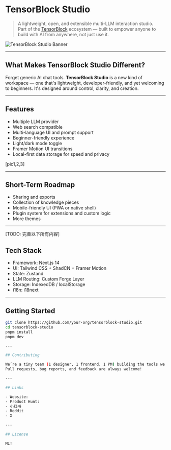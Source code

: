 # TensorBlock Studio

> A lightweight, open, and extensible multi-LLM interaction studio.  
> Part of the [TensorBlock](https://tensorblock.co) ecosystem — built to empower anyone to build with AI from anywhere, not just use it.

![TensorBlock Studio Banner](./docs/imgs/TensorBlock%20Studio%20Banner.png.png)

---

## What Makes TensorBlock Studio Different?

Forget generic AI chat tools. **TensorBlock Studio** is a new kind of workspace — one that's lightweight, developer-friendly, and yet welcoming to beginners. It's designed around control, clarity, and creation.

---

## Features

- Multiple LLM provider
- Web search compatible
- Multi-language UI and prompt support
- Beginner-friendly experience
- Light/dark mode toggle
- Framer Motion UI transitions
- Local-first data storage for speed and privacy

[pic1,2,3]

---

## Short-Term Roadmap

- Sharing and exports
- Collection of knowledge pieces
- Mobile-friendly UI (PWA or native shell)
- Plugin system for extensions and custom logic
- More themes

---

[TODO: 完善以下所有内容]

## Tech Stack

- Framework: Next.js 14
- UI: Tailwind CSS + ShadCN + Framer Motion
- State: Zustand
- LLM Routing: Custom Forge Layer
- Storage: IndexedDB / localStorage
- i18n: i18next

---

## Getting Started

```bash
git clone https://github.com/your-org/tensorblock-studio.git
cd tensorblock-studio
pnpm install
pnpm dev

---

## Contributing

We’re a tiny team (1 designer, 1 frontend, 1 PM) building the tools we wish existed.  
Pull requests, bug reports, and feedback are always welcome!

---

## Links

- Website: 
- Product Hunt: 
- 小红书
- Reddit
- X

---

## License

MIT